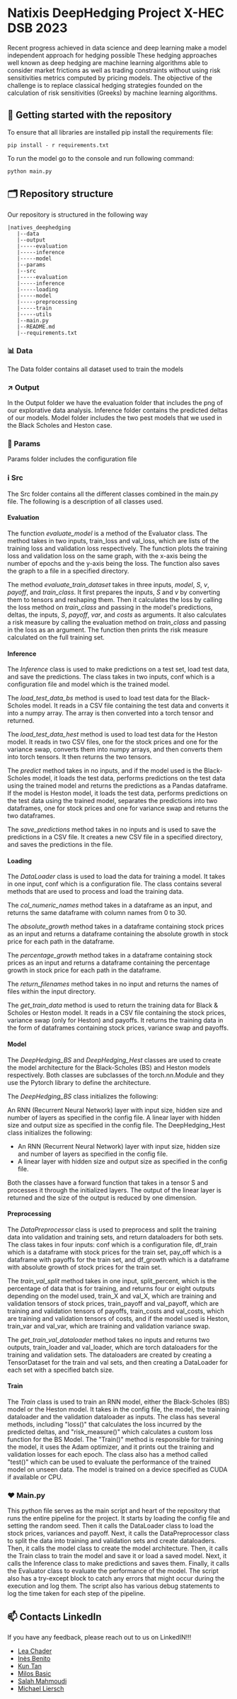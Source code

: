 # Natixis DeepHedging Project X-HEC DSB 2023

Recent progress achieved in data science and deep learning make a model independent approach for hedging possible
These hedging approaches well known as deep hedging are machine learning algorithms able to consider market frictions as well as trading constraints without using risk sensitivities metrics computed by pricing models.
The objective of the challenge is to replace classical hedging strategies founded on the calculation of risk sensitivities (Greeks) by machine learning algorithms.


## 🚀 Getting started with the repository

To ensure that all libraries are installed pip install the requirements file:

```
pip install - r requirements.txt
```

To run the model go to the console and run following command: 

```
python main.py
```

## 🗂 Repository structure

Our repository is structured in the following way

```
|natives_deephedging
   |--data
   |--output
   |-----evaluation
   |-----inference
   |-----model
   |--params
   |--src
   |-----evaluation
   |-----inference
   |-----loading
   |-----model
   |-----preprocessing
   |-----train
   |-----utils
   |--main.py
   |--README.md
   |--requirements.txt
```

### 📊 Data
The Data folder contains all dataset used to train the models
### ↗️ Output
In the Output folder we have the evaluation folder that includes the png of our explorative data analysis.
Inference folder contains the predicted deltas of our models. 
Model folder includes the two pest models that we used in the Black Scholes and Heston case.
### 🔢 Params 
Params folder includes the configuration file
### ℹ️ Src

The Src folder contains all the different classes combined in the main.py file. The following is a description of all classes used.

#### Evaluation

The function *evaluate_model* is a method of the Evaluator class. The method takes in two inputs, train_loss and val_loss, which are lists of the training loss and validation loss respectively. The function plots the training loss and validation loss on the same graph, with the x-axis being the number of epochs and the y-axis being the loss. The function also saves the graph to a file in a specified directory.

The method *evaluate_train_dataset* takes in three inputs, *model*, *S*, *v*, *payoff*, and *train_class*. It first prepares the inputs, *S* and *v* by converting them to tensors and reshaping them. Then it calculates the loss by calling the loss method on *train_class* and passing in the model's predictions, deltas, the inputs, *S*, *payoff*, *var*, and *costs* as arguments. It also calculates a risk measure by calling the evaluation method on *train_class* and passing in the loss as an argument. The function then prints the risk measure calculated on the full training set.

#### Inference

The *Inference* class is used to make predictions on a test set, load test data, and save the predictions. The class takes in two inputs, conf which is a configuration file and model which is the trained model.

The *load_test_data_bs* method is used to load test data for the Black-Scholes model. It reads in a CSV file containing the test data and converts it into a numpy array. The array is then converted into a torch tensor and returned.

The *load_test_data_hest* method is used to load test data for the Heston model. It reads in two CSV files, one for the stock prices and one for the variance swap, converts them into numpy arrays, and then converts them into torch tensors. It then returns the two tensors.

The *predict* method takes in no inputs, and if the model used is the Black-Scholes model, it loads the test data, performs predictions on the test data using the trained model and returns the predictions as a Pandas dataframe. If the model is Heston model, it loads the test data, performs predictions on the test data using the trained model, separates the predictions into two dataframes, one for stock prices and one for variance swap and returns the two dataframes.

The *save_predictions* method takes in no inputs and is used to save the predictions in a CSV file. It creates a new CSV file in a specified directory, and saves the predictions in the file.

#### Loading
The *DataLoader* class is used to load the data for training a model. It takes in one input, conf which is a configuration file. The class contains several methods that are used to process and load the training data.

The *col_numeric_names* method takes in a dataframe as an input, and returns the same dataframe with column names from 0 to 30.

The *absolute_growth* method takes in a dataframe containing stock prices as an input and returns a dataframe containing the absolute growth in stock price for each path in the dataframe.

The *percentage_growth* method takes in a dataframe containing stock prices as an input and returns a dataframe containing the percentage growth in stock price for each path in the dataframe.

The *return_filenames* method takes in no input and returns the names of files within the input directory.

The *get_train_data* method is used to return the training data for Black & Scholes or Heston model. It reads in a CSV file containing the stock prices, variance swap (only for Heston) and payoffs. It returns the training data in the form of dataframes containing stock prices, variance swap and payoffs.

#### Model

The *DeepHedging_BS* and *DeepHedging_Hest* classes are used to create the model architecture for the Black-Scholes (BS) and Heston models respectively. Both classes are subclasses of the torch.nn.Module and they use the Pytorch library to define the architecture.

The *DeepHedging_BS* class initializes the following:

An RNN (Recurrent Neural Network) layer with input size, hidden size and number of layers as specified in the config file.
A linear layer with hidden size and output size as specified in the config file.
The DeepHedging_Hest class initializes the following:

   - An RNN (Recurrent Neural Network) layer with input size, hidden size and number of layers as specified in the config file.
   - A linear layer with hidden size and output size as specified in the config file.

Both the classes have a forward function that takes in a tensor S and processes it through the initialized layers. The output of the linear layer is returned and the size of the output is reduced by one dimension.

#### Preprocessing

The *DataPreprocessor* class is used to preprocess and split the training data into validation and training sets, and return dataloaders for both sets. The class takes in four inputs: conf which is a configuration file, df_train which is a dataframe with stock prices for the train set, pay_off which is a dataframe with payoffs for the train set, and df_growth which is a dataframe with absolute growth of stock prices for the train set.

The *train_val_split* method takes in one input, split_percent, which is the percentage of data that is for training, and returns four or eight outputs depending on the model used, train_X and val_X, which are training and validation tensors of stock prices, train_payoff and val_payoff, which are training and validation tensors of payoffs, train_costs and val_costs, which are training and validation tensors of costs, and if the model used is Heston, train_var and val_var, which are training and validation variance swap.

The *get_train_val_dataloader* method takes no inputs and returns two outputs, train_loader and val_loader, which are torch dataloaders for the training and validation sets. The dataloaders are created by creating a TensorDataset for the train and val sets, and then creating a DataLoader for each set with a specified batch size.

#### Train

The *Train* class is used to train an RNN model, either the Black-Scholes (BS) model or the Heston model. It takes in the config file, the model, the training dataloader and the validation dataloader as inputs. The class has several methods, including "loss()" that calculates the loss incurred by the predicted deltas, and "risk_measure()" which calculates a custom loss function for the BS Model. The "Train()" method is responsible for training the model, it uses the Adam optimizer, and it prints out the training and validation losses for each epoch. The class also has a method called "test()" which can be used to evaluate the performance of the trained model on unseen data. The model is trained on a device specified as CUDA if available or CPU.

### ❤️ Main.py

This python file serves as the main script and heart of the repository that runs the entire pipeline for the project. It starts by loading the config file and setting the random seed. Then it calls the DataLoader class to load the stock prices, variances and payoff. Next, it calls the DataPreprocessor class to split the data into training and validation sets and create dataloaders. Then, it calls the model class to create the model architecture. Then, it calls the Train class to train the model and save it or load a saved model. Next, it calls the Inference class to make predictions and saves them. Finally, it calls the Evaluator class to evaluate the performance of the model. The script also has a try-except block to catch any errors that might occur during the execution and log them. The script also has various debug statements to log the time taken for each step of the pipeline.


## 📫 Contacts LinkedIn 

If you have any feedback, please reach out to us on LinkedIN!!!

- [Lea Chader](https://www.linkedin.com/in/lea-chader/)
- [Inès Benito](https://www.linkedin.com/in/ines-benito/)
- [Kun Tan](https://www.linkedin.com/in/kun-tan/)
- [Milos Basic](https://www.linkedin.com/in/milos-basic/)
- [Salah Mahmoudi](https://www.linkedin.com/in/salahmahmoudi/)
- [Michael Liersch](https://www.linkedin.com/in/michael-liersch/)


